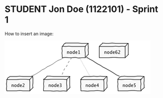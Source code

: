 STUDENT **Jon Doe** (1122101) - Sprint 1
===============================

How to insert an image:

![alt text](net.png)
